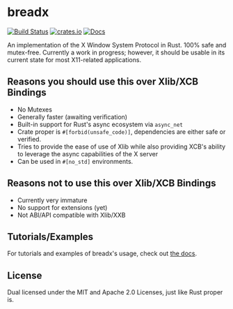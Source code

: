 # breadx

[![Build Status](https://dev.azure.com/jtnunley01/gui-tools/_apis/build/status/not-a-seagull.breadx?branchName=master)](https://dev.azure.com/jtnunley01/gui-tools/_build/latest?definitionId=11&branchName=master) [![crates.io](https://img.shields.io/crates/v/breadx)](https://crates.io/crates/breadx) [![Docs](https://docs.rs/breadx/badge.svg)](https://docs.rs/breadx)

An implementation of the X Window System Protocol in Rust. 100% safe and mutex-free. Currently a work in progress; however, it should be usable in its current state for most X11-related applications.

## Reasons you should use this over Xlib/XCB Bindings

* No Mutexes
* Generally faster (awaiting verification)
* Built-in support for Rust's async ecosystem via `async_net`
* Crate proper is `#[forbid(unsafe_code)]`, dependencies are either safe or verified.
* Tries to provide the ease of use of Xlib while also providing XCB's ability to leverage the async capabilities of the X server
* Can be used in `#[no_std]` environments.

## Reasons not to use this over Xlib/XCB Bindings

* Currently very immature
* No support for extensions (yet)
* Not ABI/API compatible with Xlib/XXB

## Tutorials/Examples

For tutorials and examples of breadx's usage, check out [the docs](https://docs.rs/breadx).

## License

Dual licensed under the MIT and Apache 2.0 Licenses, just like Rust proper is.
